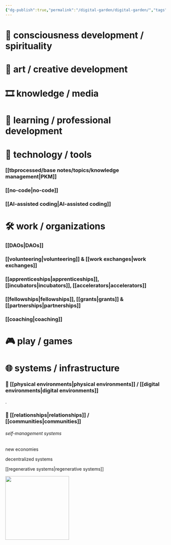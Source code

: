 ```yaml
---
{"dg-publish":true,"permalink":"/digital-garden/digital-garden/","tags":["gardenEntry"]}
---
```



# 🌌 consciousness development / spirituality

# 🎨 art / creative development


# 🎞 knowledge / media


# 📕 learning / professional development


# 🤖 technology / tools

### [[tbprocessed/base notes/topics/knowledge management\|PKM]]

### [[no-code\|no-code]]

### [[AI-assisted coding\|AI-assisted coding]]

# 🛠 work / organizations

### [[DAOs\|DAOs]]
### [[volunteering\|volunteering]] & [[work exchanges\|work exchanges]]

### [[apprenticeships\|apprenticeships]], [[incubators\|incubators]], [[accelerators\|accelerators]]

### [[fellowships\|fellowships]], [[grants\|grants]] & [[partnerships\|partnerships]]

### [[coaching\|coaching]]

# 🎮 play / games


# 🌐 systems / infrastructure


### 🏡 [[physical environments\|physical environments]] / [[digital environments\|digital environments]]

.
### 🎎 [[relationships\|relationships]] / [[communities\|communities]]

###### self-management systems

new economies

decentralized systems

[[regenerative systems\|regenerative systems]]



[<img style="float:left" src="https://user-images.githubusercontent.com/14358394/115450238-f39e8100-a21b-11eb-89d0-fa4b82cdbce8.png" width="200">](https://ko-fi.com/c4ss1us)